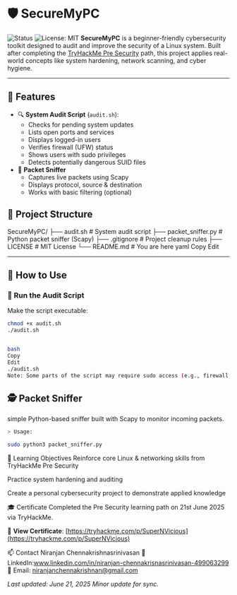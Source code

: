 # 🛡️ SecureMyPC

![Status](https://img.shields.io/badge/status-active-success)
![License: MIT](https://img.shields.io/badge/license-MIT-blue.svg)
**SecureMyPC** is a beginner-friendly cybersecurity toolkit designed to audit and improve the security of a Linux system. Built after completing the [TryHackMe Pre Security](https://tryhackme.com/p/SuperNVicious) path, this project applies real-world concepts like system hardening, network scanning, and cyber hygiene.

---

## 📌 Features

- 🔍 **System Audit Script** (`audit.sh`):
  - Checks for pending system updates
  - Lists open ports and services
  - Displays logged-in users
  - Verifies firewall (UFW) status
  - Shows users with sudo privileges
  - Detects potentially dangerous SUID files
- 📡 **Packet Sniffer**
  - Captures live packets using Scapy
  - Displays protocol, source & destination
  - Works with basic filtering (optional)

## 📂 Project Structure
SecureMyPC/
├── audit.sh           # System audit script
├── packet_sniffer.py  # Python packet sniffer (Scapy)
├── .gitignore         # Project cleanup rules
├── LICENSE            # MIT License
└── README.md          # You are here
yaml
Copy
Edit

---
## 🚀 How to Use

### 🔧 Run the Audit Script

Make the script executable:
```bash
chmod +x audit.sh
./audit.sh


bash
Copy
Edit
./audit.sh
Note: Some parts of the script may require sudo access (e.g., firewall, open ports, SUID files).
```
## 🕵️ Packet Sniffer 
simple Python-based sniffer built with Scapy to monitor incoming packets.
```bash
> Usage:  

sudo python3 packet_sniffer.py

```
🎯 Learning Objectives
Reinforce core Linux & networking skills from TryHackMe Pre Security

Practice system hardening and auditing

Create a personal cybersecurity project to demonstrate applied knowledge

🎓 Certificate
Completed the Pre Security learning path on 21st June 2025 via TryHackMe.

📜 **View Certificate**: [https://tryhackme.com/p/SuperNVicious](https://tryhackme.com/p/SuperNVicious)

📫 Contact
Niranjan Chennakrishnasrinivasan
🔗 LinkedIn:www.linkedin.com/in/niranjan-chennakrisnasrinivasan-499063299
📧 Email: niranjanchennakrishnan@gmail.com
<!-- Minor formatting tweak -->
_Last updated: June 21, 2025_
_Minor update for sync._
